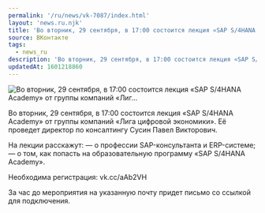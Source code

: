 ```yaml
---
permalink: '/ru/news/vk-7087/index.html'
layout: 'news.ru.njk'
title: 'Во вторник, 29 сентября, в 17:00 состоится лекция «SAP S/4HANA Academy» от группы компаний «Лиг'
source: ВКонтакте
tags:
  - news_ru
description: 'Во вторник, 29 сентября, в 17:00 состоится лекция «SAP S/4HANA Academy» от группы компаний «Лиг…'
updatedAt: 1601218860
---
```

![Во вторник, 29 сентября, в 17:00 состоится лекция «SAP S/4HANA Academy» от группы компаний «Лиг…](https://sun9-16.userapi.com/impg/b4GoECVisf8ca-8I-wyKNYRJLFQz-yEnj3C52w/3iQMKA9-Yf4.jpg?size=1280x835&quality=96&proxy=1&sign=dab308ae93483301799072a22fd896a0&c_uniq_tag=WfFfQJYYeHY6OrUmvAURtitaIxWi-bfgKmFJsE2ndhA&type=album)

Во вторник, 29 сентября, в 17:00 состоится лекция «SAP S/4HANA Academy» от группы компаний «Лига цифровой экономики». Её проведет директор по консалтингу Сусин Павел Викторович.

На лекции расскажут:
— о профессии SAP-консультанта и ERP-системе;
— о том, как попасть на образовательную программу «SAP S/4HANA Academy».

Необходима регистрация: vk.cc/aAb2VH

За час до мероприятия на указанную почту придет письмо со ссылкой для подключения.
